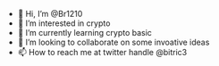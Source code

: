- 👋 Hi, I’m @Br1210
- 👀 I’m interested in crypto 
- 🌱 I’m currently learning crypto basic
- 💞️ I’m looking to collaborate on some invoative ideas 
- 📫 How to reach me at twitter handle @bitric3

<!---
Br1210/Br1210 is a ✨ special ✨ repository because its `README.md` (this file) appears on your GitHub profile.
You can click the Preview link to take a look at your changes.
--->
